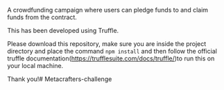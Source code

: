 A crowdfunding campaign where users can pledge funds to and claim funds from the contract.

This has been developed using Truffle.

Please download this repository, make sure you are inside the 
project directory and place the command ``npm install`` and then follow the official truffle documentation(https://trufflesuite.com/docs/truffle/)to run this  on your local machine.

Thank you!# Metacrafters-challenge
